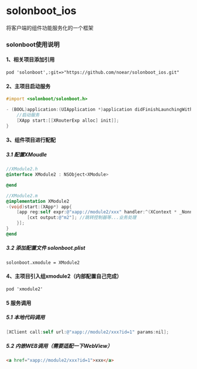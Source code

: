 # solonboot_ios
将客户端的组件功能服务化的一个框架

### solonboot使用说明

#### 1、相关项目添加引用

`pod 'solonboot',:git=>"https://github.com/noear/solonboot_ios.git"`

#### 2、主项目启动服务
```Objective-C
#import <solonboot/solonboot.h>

- (BOOL)application:(UIApplication *)application didFinishLaunchingWithOptions:(NSDictionary *)launchOptions {
    //启动服务
    [XApp start:[[XRouterExp alloc] init]];
}
```

#### 3、组件项目进行配配
##### 3.1 配置XMoudle
```Objective-C
//XModule2.h
@interface XModule2 : NSObject<XModule>

@end

//XModule2.m
@implementation XModule2
-(void)start:(XApp*) app{
    [app reg:self expr:@"xapp://module2/xxx" handler:^(XContext * _Nonnull cxt) {
        [cxt output:@"m2"]; //跳转控制器等...业务处理
    }];
}
@end
```
##### 3.2 添加配置文件 solonboot.plist
`solonboot.xmodule = XModule2`

#### 4、主项目引入组xmodule2（内部配置自己完成）
`pod 'xmodule2'`

#### 5 服务调用
##### 5.1 本地代码调用
```Objective-C
[XClient call:self url:@"xapp://module2/xxx?id=1" params:nil];
```
##### 5.2 内嵌WEB调用（需要适配一下WebView）
```html
<a href="xapp://module2/xxx?id=1">xxx</a>
```
